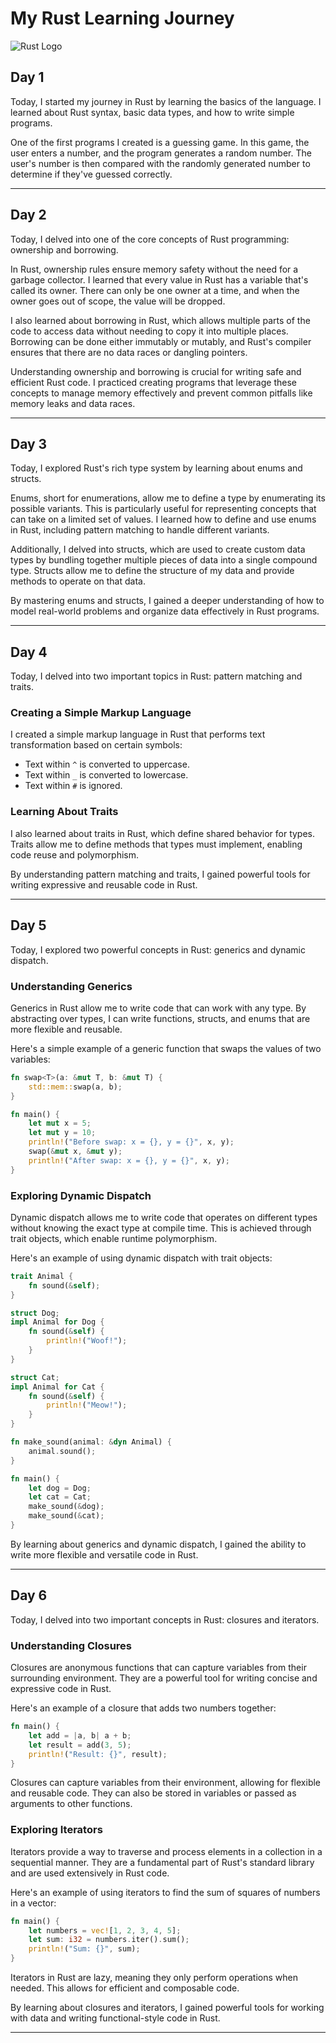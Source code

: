 # My Rust Learning Journey

![Rust Logo](https://raw.githubusercontent.com/lecepin/rust-logo/5bcf63a2e8ad83cacdfe37880c060f71e608d2db/images/1660286946670.svg)

## Day 1

Today, I started my journey in Rust by learning the basics of the language. I learned about Rust syntax, basic data types, and how to write simple programs.

One of the first programs I created is a guessing game. In this game, the user enters a number, and the program generates a random number. The user's number is then compared with the randomly generated number to determine if they've guessed correctly.


---

## Day 2

Today, I delved into one of the core concepts of Rust programming: ownership and borrowing.

In Rust, ownership rules ensure memory safety without the need for a garbage collector. I learned that every value in Rust has a variable that's called its owner. There can only be one owner at a time, and when the owner goes out of scope, the value will be dropped.

I also learned about borrowing in Rust, which allows multiple parts of the code to access data without needing to copy it into multiple places. Borrowing can be done either immutably or mutably, and Rust's compiler ensures that there are no data races or dangling pointers.

Understanding ownership and borrowing is crucial for writing safe and efficient Rust code. I practiced creating programs that leverage these concepts to manage memory effectively and prevent common pitfalls like memory leaks and data races.


---

## Day 3

Today, I explored Rust's rich type system by learning about enums and structs.

Enums, short for enumerations, allow me to define a type by enumerating its possible variants. This is particularly useful for representing concepts that can take on a limited set of values. I learned how to define and use enums in Rust, including pattern matching to handle different variants.

Additionally, I delved into structs, which are used to create custom data types by bundling together multiple pieces of data into a single compound type. Structs allow me to define the structure of my data and provide methods to operate on that data.

By mastering enums and structs, I gained a deeper understanding of how to model real-world problems and organize data effectively in Rust programs.

---

## Day 4

Today, I delved into two important topics in Rust: pattern matching and traits.

### Creating a Simple Markup Language

I created a simple markup language in Rust that performs text transformation based on certain symbols:
- Text within `^` is converted to uppercase.
- Text within `_` is converted to lowercase.
- Text within `#` is ignored.

### Learning About Traits
I also learned about traits in Rust, which define shared behavior for types. Traits allow me to define methods that types must implement, enabling code reuse and polymorphism.

By understanding pattern matching and traits, I gained powerful tools for writing expressive and reusable code in Rust.

---

## Day 5

Today, I explored two powerful concepts in Rust: generics and dynamic dispatch.

### Understanding Generics

Generics in Rust allow me to write code that can work with any type. By abstracting over types, I can write functions, structs, and enums that are more flexible and reusable.

Here's a simple example of a generic function that swaps the values of two variables:

```rust
fn swap<T>(a: &mut T, b: &mut T) {
    std::mem::swap(a, b);
}

fn main() {
    let mut x = 5;
    let mut y = 10;
    println!("Before swap: x = {}, y = {}", x, y);
    swap(&mut x, &mut y);
    println!("After swap: x = {}, y = {}", x, y);
}
```
### Exploring Dynamic Dispatch
Dynamic dispatch allows me to write code that operates on different types without knowing the exact type at compile time. This is achieved through trait objects, which enable runtime polymorphism.

Here's an example of using dynamic dispatch with trait objects:

```rust
trait Animal {
    fn sound(&self);
}

struct Dog;
impl Animal for Dog {
    fn sound(&self) {
        println!("Woof!");
    }
}

struct Cat;
impl Animal for Cat {
    fn sound(&self) {
        println!("Meow!");
    }
}

fn make_sound(animal: &dyn Animal) {
    animal.sound();
}

fn main() {
    let dog = Dog;
    let cat = Cat;
    make_sound(&dog);
    make_sound(&cat);
}
```
By learning about generics and dynamic dispatch, I gained the ability to write more flexible and versatile code in Rust.

---

## Day 6

Today, I delved into two important concepts in Rust: closures and iterators.

### Understanding Closures

Closures are anonymous functions that can capture variables from their surrounding environment. They are a powerful tool for writing concise and expressive code in Rust.

Here's an example of a closure that adds two numbers together:

```rust
fn main() {
    let add = |a, b| a + b;
    let result = add(3, 5);
    println!("Result: {}", result);
}
```
Closures can capture variables from their environment, allowing for flexible and reusable code. They can also be stored in variables or passed as arguments to other functions.

### Exploring Iterators
Iterators provide a way to traverse and process elements in a collection in a sequential manner. They are a fundamental part of Rust's standard library and are used extensively in Rust code.

Here's an example of using iterators to find the sum of squares of numbers in a vector:

```rust 
fn main() {
    let numbers = vec![1, 2, 3, 4, 5];
    let sum: i32 = numbers.iter().sum();
    println!("Sum: {}", sum);
}
```
Iterators in Rust are lazy, meaning they only perform operations when needed. This allows for efficient and composable code.

By learning about closures and iterators, I gained powerful tools for working with data and writing functional-style code in Rust.

---
